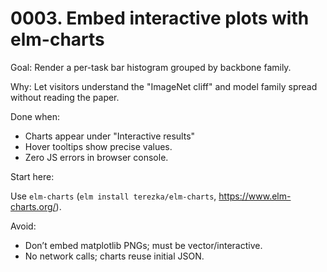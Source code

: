 # 0003. Embed interactive plots with elm-charts

Goal: Render a per-task bar histogram grouped by backbone family.

Why: Let visitors understand the "ImageNet cliff" and model family spread without reading the paper.

Done when:

* Charts appear under "Interactive results"
* Hover tooltips show precise values.
* Zero JS errors in browser console.

Start here:

Use `elm-charts` (`elm install terezka/elm-charts`, https://www.elm-charts.org/).

Avoid:

* Don’t embed matplotlib PNGs; must be vector/interactive.
* No network calls; charts reuse initial JSON.
